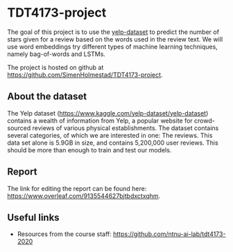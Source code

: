 # TDT4173-project

The goal of this project is to use the [yelp-dataset](https://www.kaggle.com/yelp-dataset/yelp-dataset) to predict the number of stars given for a review based on the words used in the review text. We will use word embeddings try different types of machine learning techniques, namely bag-of-words and LSTMs.

The project is hosted on github at <https://github.com/SimenHolmestad/TDT4173-project>.

## About the dataset
The Yelp dataset (<https://www.kaggle.com/yelp-dataset/yelp-dataset>) contains a wealth of information from Yelp, a popular website for crowd-sourced reviews of various physical establishments. The dataset contains several categories, of which we are interested in one: The reviews. This data set alone is 5.9GB in size, and contains 5,200,000 user reviews. This should be more than enough to train and test our models.

## Report
The link for editing the report can be found here: <https://www.overleaf.com/9135544627bjtbdxctxqhm>.

## Useful links
- Resources from the course staff: <https://github.com/ntnu-ai-lab/tdt4173-2020>

